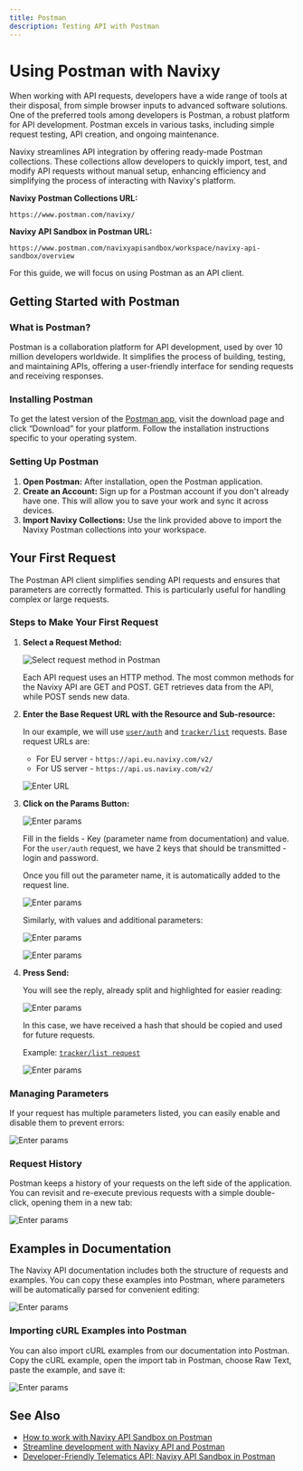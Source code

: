 ```yaml
---
title: Postman
description: Testing API with Postman 
---
```

# Using Postman with Navixy

When working with API requests, developers have a wide range of tools at their disposal, from simple browser inputs to advanced software solutions. One of the preferred tools among developers is Postman, a robust platform for API development. Postman excels in various tasks, including simple request testing, API creation, and ongoing maintenance.

Navixy streamlines API integration by offering ready-made Postman collections. These collections allow developers to quickly import, test, and modify API requests without manual setup, enhancing efficiency and simplifying the process of interacting with Navixy's platform.

**Navixy Postman Collections URL:**

```
https://www.postman.com/navixy/
```

**Navixy API Sandbox in Postman URL:**
```
https://www.postman.com/navixyapisandbox/workspace/navixy-api-sandbox/overview
```

For this guide, we will focus on using Postman as an API client.

## Getting Started with Postman

### What is Postman?

Postman is a collaboration platform for API development, used by over 10 million developers worldwide. It simplifies the process of building, testing, and maintaining APIs, offering a user-friendly interface for sending requests and receiving responses.

### Installing Postman

To get the latest version of the [Postman app](https://postman.com), visit the download page and click “Download” for your platform. Follow the installation instructions specific to your operating system.

### Setting Up Postman

1. **Open Postman:** After installation, open the Postman application.
2. **Create an Account:** Sign up for a Postman account if you don't already have one. This will allow you to save your work and sync it across devices.
3. **Import Navixy Collections:** Use the link provided above to import the Navixy Postman collections into your workspace.

## Your First Request

The Postman API client simplifies sending API requests and ensures that parameters are correctly formatted. This is particularly useful for handling complex or large requests.

### Steps to Make Your First Request

1. **Select a Request Method:**

    ![Select request method in Postman](./assets/postman_select.png)

    Each API request uses an HTTP method. The most common methods for the Navixy API are GET and POST. GET retrieves data from the API, while POST sends new data.

2. **Enter the Base Request URL with the Resource and Sub-resource:**

    In our example, we will use [`user/auth`](../backend-api/resources/commons/user/index.md#auth) and [`tracker/list`](../backend-api/resources/tracking/tracker/index.md#list) requests. Base request URLs are:

    * For EU server - `https://api.eu.navixy.com/v2/`
    * For US server - `https://api.us.navixy.com/v2/`

    ![Enter URL](./assets/enter-url.png)

3. **Click on the Params Button:**

    ![Enter params](./assets/postman_params.png)

    Fill in the fields - Key (parameter name from documentation) and value. For the `user/auth` request, we have 2 keys that should be transmitted - login and password.

    Once you fill out the parameter name, it is automatically added to the request line.

    ![Enter params](./assets/postman_params2.png)

    Similarly, with values and additional parameters: 

    ![Enter params](./assets/postman_params3.png)
    
    ![Enter params](./assets/postman_params4.png)

4. **Press Send:**

    You will see the reply, already split and highlighted for easier reading:

    ![Enter params](./assets/postman_body.png)

    In this case, we have received a hash that should be copied and used for future requests.

    Example: [`tracker/list request`](../backend-api/resources/tracking/tracker/index.md#list)

    ![Enter params](./assets/postman_tracker_list.png)

### Managing Parameters

If your request has multiple parameters listed, you can easily enable and disable them to prevent errors:

![Enter params](./assets/postman_params5.gif)

### Request History

Postman keeps a history of your requests on the left side of the application. You can revisit and re-execute previous requests with a simple double-click, opening them in a new tab:

![Enter params](./assets/postman_response.gif)

## Examples in Documentation

The Navixy API documentation includes both the structure of requests and examples. You can copy these examples into Postman, where parameters will be automatically parsed for convenient editing:

![Enter params](./assets/postman_apn.png)

### Importing cURL Examples into Postman

You can also import cURL examples from our documentation into Postman. Copy the cURL example, open the import tab in Postman, choose Raw Text, paste the example, and save it:

![Enter params](./assets/postman_curl_in.png)

## See Also

- [How to work with Navixy API Sandbox on Postman](https://www.postman.com/navixyapisandbox/workspace/navixy-api-sandbox/folder/8534541-b576926c-002f-42aa-8a4c-b67ee63096f9?action=share&source=copy-link&creator=8534541&ctx=documentation)
- [Streamline development with Navixy API and Postman](https://www.navixy.com/blog/streamline-development-with-navixy-api-and-postman/?from=docs_dev)
- [Developer-Friendly Telematics API: Navixy API Sandbox in Postman](https://www.navixy.com/blog/optimising-api-integration-navixy-api-sandbox-in-postman/?from=docs_dev)